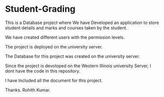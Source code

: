 # Student-Grading


This is a Database project where We  have Developed an application to store student details and marks and courses taken by the student.

We  have created different  users with  the permission levels.

The project is deployed on the university server.

The Database for this project was created on  the university server.

Since the project is devoloped on  the Western Illinois  university Server, I dont have  the code in this repository.

I have Included all the document for this project.

Thanks.
Rohith Kumar.
